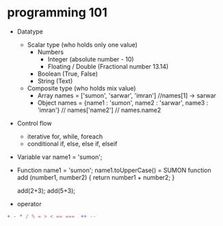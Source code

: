 # programming 101

* Datatype
  * Scalar type (who holds only one value)
    * Numbers
      * Integer (absolute number - 10)
      * Floating / Double (Fractional number 13.14)
    * Boolean (True, False)
    * String (Text)
  * Composite type (who holds mix value)
    * Array names = ['sumon', 'sarwar', 'imran']   //names[1] -> sarwar
    * Object names = {name1 : 'sumon', name2 : 'sarwar', name3 : 'imran'}  // names['name2'] // names.name2
* Control flow
  * iterative
    for, while, foreach  
  * conditional
    if, else, else if, elseif
* Variable
  var name1 = 'sumon';

* Function
  name1 = 'sumon';
  name1.toUpperCase() = SUMON
  function add (number1, number2) {
    return number1 + number2;
  }

  add(2+3);
  add(5+3);
  
* operator
~~~js
+ - * / % = > < == ===  ++ --
~~~